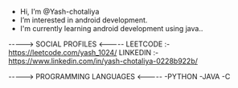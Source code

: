 - Hi, I’m @Yash-chotaliya
- I’m interested in android development.
- I'm currently learning android development using java..

-----> SOCIAL PROFILES <-----
LEETCODE :- https://leetcode.com/yash_1024/
LINKEDIN :- https://www.linkedin.com/in/yash-chotaliya-0228b922b/



-----> PROGRAMMING LANGUAGES <-----
-PYTHON
-JAVA
-C




<!---
Yash-chotaliya/Yash-chotaliya is a ✨ special ✨ repository because its `README.md` (this file) appears on your GitHub profile.
You can click the Preview link to take a look at your changes.
--->
